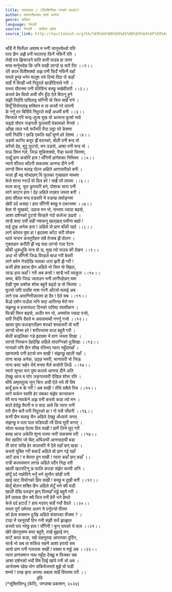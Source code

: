 ```yaml
---
title: भावशवल / (विरहिणीका मनको तरङ्ग)
author: श्यामजीप्रसाद शर्मा अर्याल
genre: कविता
language: नेपाली
source: नेपाली - कविता कोश
source_link: http://kavitakosh.org/kk/%E0%A4%B6%E0%A5%8D%E0%A4%AF%E0%A4%BE%E0%A4%AE%E0%A4%9C%E0%A5%80%E0%A4%AA%E0%A5%8D%E0%A4%B0%E0%A4%B8%E0%A4%BE%E0%A4%A6_%E0%A4%B6%E0%A4%B0%E0%A5%8D%E0%A4%AE%E0%A4%BE_%E0%A4%85%E0%A4%B0%E0%A5%8D%E0%A4%AF%E0%A4%BE%E0%A4%B2
---
```


चाँडै नै फिरुँला अवश्य म भनी जानूभयेथ्यो पति  
पत्ता छैन अझै पनी घरतरफ् फिर्ने नफिर्ने रति ।  
लेखें पत्र झिकाउने कति कती पाउन्न हा उत्तर  
माया मार्नुभयेछ कि भनि सखी लाग्दो छ सारै पिर ।।१।।  
धेरै काल वितीशक्यो अझ पनी फिर्दै नफिर्ने यहाँ  
यस्तो हुन्छ भनेर मालुम भये दिन्थे विदा पो कहाँ  
सार्है नै विरही भयें निठुरले छाडीदिनाले गरी ।  
यस्ता यौवनमा पनी पतिविना बस्छू चखेवीसरी ।।२।।  
कस्तो प्रेम थियो अघी सँग हुँदा ऐले बिरानू हुने  
संझी निर्दयि पापिलाइ संगिनी यो चित्त सार्है रुने ।  
विर्सूँ विर्सनलाइ शक्तिन म ता कस्तै गरे तापनी  
के गर्नू तर बिर्सिये निठुरले सार्है अधर्मी बनी ।।३।।  
चिन्ताले गरि चन्द्र-तुल्य मुख यो अत्यन्त फुस्रो भयो  
चढ्दो यौवन जङ्गली फुलसरी वेकामको भैगयो ।  
आँखा लाल भये सधैंभरि रुँदा लट्टा परे केशमा  
पापी निर्दयि ! छाडि एकलि यहाँ घुम्ने हरे देशमा ।।४।।  
उडयो कान्ति कपूर झैं वदनको, बोली पनी बन्द भो  
काँप्यो देह, मुटू फुटयो, मन उडयो, आशा पनी मन्द भो ।  
पाऊ विघ्न गले, जिऊ शुकिशक्यो, पैर्‍हा चल्यो चित्तमा,  
राखूँ प्राण कसोरि हाय ! सँगिनी प्राणेशका निम्तिमा ।।५।।  
प्यारो शीतल चाँदनी सकलमा आनन्द दीने पनी  
लाग्यो विघ्‍न मलाइ पोल्न अहिले आगासरीको बनी ।  
भाला झैं भइ घोच्दछन् यि फुलका गुच्छाहरु माथमा  
केले शान्त गराउँ यो दिल हरे ! साह्रै परें तापमा ।।६।।  
वाला बाजु, चुरा छुरासरि बने, पोशाक सारा पनी  
लागे काटन हाय ! देह अहिले तर्‌बार जस्ता बनी ।  
हावा शीतल मन्द वज्रसरि भै वज्रन्छ सर्वाङ्गमा  
खेपी दर्द असह्य ! हाय सँगिनी बस्छू म एकान्तमा ।।७।।  
बेला गो सुखको, उदास मन भो, सन्ताप ज्यादा बढयो,  
आशा दर्शनको टुटयो विरहले गर्दा कलेजा डढयो ।  
सार्‍है कष्ट पर्यो सही नशकनू खल्‌खल् पसीना बह्यो !  
पाई दुख अनेक हाय ! अहिले यो प्राण बाँकी रह्यो ।।८।।  
लागे कोमल पुष्प हा ! हृदयमा काँटा सरी घोचन  
थाले चन्दन कस्तुरीहरु सबै तेजाब झैं पोलन ।  
गुक्ताहार करौंती झैं भइ सदा लाग्यो गला रेटन  
बाँकी धुकधुकि मात्र यो छ, मुख त्यो पाउन्न की देखन ।।९।।  
अधा भो सँगिनी जिऊ विरहले बाधा गरी बेसरी  
लागे बर्मन नेत्रदेखि जलका धारा झरी झै गरी !  
कत्ती होश हवास छैन अहिले भो चित्त यो विह्रल,  
जाऊ हाय कहाँ ! गरुँ अब कसो ! सार्‍है भयें व्याकुल ।।१०।।  
चम्पा, बेलि जिऊ जलाउन भनी लागीरहेछन् ममा  
देखी पुष्प अशोक शोक बहुतै बढ्दो छ यो चित्तमा ।  
फूल्यो पापि पलाँश नाश गरनै आँटयो मलाई अब  
लागे एक अभागिनीउपरमा हा दैव ! ऐले सब ।।११।।  
कैल्हे दर्शन पाउँला भनि सदा आत्तिन्छ मेरो मन  
संझन्छू म हजारपल्ट दिनको पापिष्ठ स्वामीकन ।  
फिक्री विघ्‍न बढयो, अधीर मन भो, अफ्सोस ज्यादा पर्‍यो,  
पापी निर्दयि दैवले म अवलामाथी नगर्नू गर्‍यो ।।१२।।  
खासा पुष्प फलङ्गतीक्ष्ण शरको शय्यासरी यो घरी  
लाग्यो घोच्‍न हरे ! शरीरभरमा वाधा बहूतै गरी ।  
बोली काइलिका गडे हृदयमा भै वाण जस्ता तिखा ।  
लाग्यो निस्कन देहदेखि अहिले तापाग्‍निको दुःशिखा ।।१३।।  
गानाको पनि छैन सौख रत्तिभर् प्यारा नहूँदामहाँ ।  
खानातर्फ पनी हटयो मन सखी ! संझन्छु खाली यहाँ ।  
ताना चल्छ अनेक, उठ्छ भमरी, चानासरी भो जिऊ  
नाना कष्ट सहेर धैर्य मनमा मैले कसोरी लिऊँ ।।१४।।  
प्यारो सुन्दर वाग पुष्प फलले आनन्द दीने अति  
देख्छू आज म घोर जङ्गलसरी देखिन्न शोभा रति ।  
थीये अमृततुल्य जुन् चिज अघी ऐले भये ती विष  
बाचूँ हाय म के गरी ! अब सखी ! लीये सबैले रिस ।।१५।।  
लागे फर्कन स्वामि हेर सबका संझेर कान्ताकन  
मेरै मात्र नफर्कने अझ पनी कस्तो कडा त्यो मन ।  
बाटो हेर्दछु तैपनी म त सदा आये कि प्यारा भनी  
पत्तै छैन कतै पनी निठुरको हा ! गो यसै जीवनी ।।१६।।  
कत्ती छैन मलाइ चैन अहिले देख्छु अँध्यारो जगत्  
संझन्छू म पला पला घडिघडी त्यै दिव्य मूर्ती फगत् ।  
सोला चल्दछ पेटमा प्रिय सखी ! प्राणै लिने सुर् गरी  
बस्छ आज अकेलि शून्य घरमा भारी सकसमा परी ।।१७।।  
मेरा खातिर जो थिए अघिअघी आनन्ददायी बडा  
ती सारा सखि हेर कालसरि भै ऐले तहाँ छन् खडा ।  
कस्तो युक्ति गरी बचाउँ अहिले यो प्राण गई यहाँ  
आटें हाय ! म बेपत्ता हुन सखी ! प्यारा कहाँ छन् कहाँ ।।  
रात्री कल्पसमान लाग्छ अहिले पर्दैन निद्रा रती  
खाली खटपटिनू छ फालि कपडा संझेर कल्पी अनि ।  
छोपूँ दर्द नछोपिने भनुँ भने सुन्दैन कोही पनी  
खाई चाट वियोगको प्रिय सखी ! बस्छू म दुखी बनी ।।१९।।  
बोलूँ बोलन शक्ति छैन अहिले लेटूँ भने क्यै घडी  
खाली देखि पलङ्ग झन् पिरमहाँ पर्छू बहूतै गरी ।  
हेर्ने लायक छैन क्यै चिज पनी हेरुँ भने प्रेमले  
केले दर्द हटाउँ ? हाय मउपर् सार्है गर्यो दैवले ।।२०।।  
यस्ता पूर्ण उमेरमा अलग भै पर्नूपर्‍यो पीरमा  
को हेला मसमान दुःखि अहिले संसारका वीचमा ? ।  
टाढा भै रहनूपर्यो दिन गनी संझी सधैं झल्झल  
कस्तो पाप गरेछु हाय ! सँगिनी ! कुन् पापको ये फल ।।२१।।  
खेपें खेपनुसम्म कष्ट बहुतै, राखें बुझाई मन,  
काटें काल कडा, सहें सहनुतक् आपत्तका दुर्दिन,  
सार्‍है भो अब ता शकिन्न सहनै आशा हरायो सब  
आयो प्राण पनी गलातक सखी ! पक्का म मर्छु अब ।।२२।।  
प्यारा प्राणसमान नाथ नहुँदा देख्छू म फिक्का सब  
आशा दर्शनको भर्यो विष लिई खाये पनी भो अब ।  
आजेसम्म रहेछ भोग सकियेजस्तो बुझें यो घडी  
शम्भो ! राख कृपा अनाथ अबला सार्है विपतमा परी ।।  
                         इति  
(\*सूक्तिसिन्धु (फेरि), जगदम्बा प्रकाशन, २०२४)
